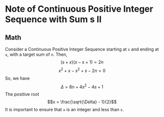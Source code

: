 # Note of Continuous Positive Integer Sequence with Sum s II
## Math
Consider a Continuous Positive Integer Sequence starting at `s` and ending at `x`, with a target sum of `n`. Then,
$$(s + x)(x - s + 1) = 2n$$
$$x^2 + x - s^2 + s - 2n = 0$$
So, we have
$$\Delta = 8n + 4 s^2 - 4s + 1$$
The positive root
$$x = \frac{\sqrt{\Delta} - 1}{2}$$
It is important to ensure that `x` is an integer and less than `s`.